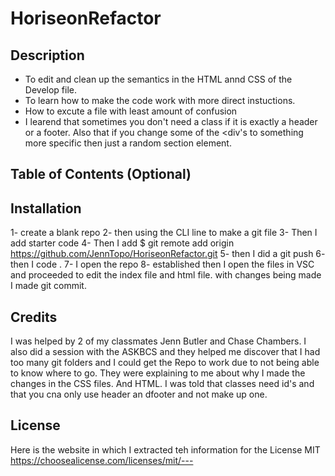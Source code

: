 # HoriseonRefactor
## Description

- To edit and clean up the semantics in the HTML annd CSS of the Develop file.
- To learn how to make the code work with more direct instuctions.
- How to excute a file with least amount of confusion
- I learend that sometimes you don't need a class if it is exactly a header or a footer.  Also that if you change some of the <div's to something more specific then just a random section element. 

## Table of Contents (Optional)

## Installation

1- create a blank repo
2- then using the CLI line to make a git file
3- Then I add starter code 
4- Then I add $ git remote add origin https://github.com/JennTopo/HoriseonRefactor.git 
5- then I did a git push 
6- then I code .
7- I open the repo
8- established then I open the files in VSC and proceeded to edit the index file and html file.
with changes being made I made git commit.

## Credits

I was helped by 2 of my classmates
Jenn Butler and Chase Chambers.
I also did a session with the ASKBCS and they helped me discover that I had too many git folders and I could get the Repo to work due to not being able to know where to go. 
They were explaining to me about why I made the changes in the CSS files. And HTML.
I was told that classes need id's and that you cna only use header an dfooter and not make up one. 

## License

Here is the website in which I extracted teh information for the License MIT
https://choosealicense.com/licenses/mit/---
